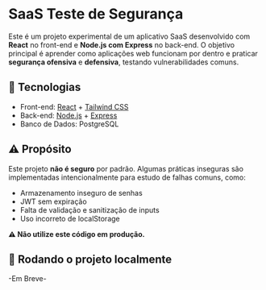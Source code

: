 # SaaS Teste de Segurança

Este é um projeto experimental de um aplicativo SaaS desenvolvido com **React** no front-end e **Node.js com Express** no back-end. O objetivo principal é aprender como aplicações web funcionam por dentro e praticar **segurança ofensiva** e **defensiva**, testando vulnerabilidades comuns.

## 🔧 Tecnologias

- Front-end: [React](https://reactjs.org/) + [Tailwind CSS](https://tailwindcss.com/)
- Back-end: [Node.js](https://nodejs.org/) + [Express](https://expressjs.com/)
- Banco de Dados: PostgreSQL

## ⚠️ Propósito

Este projeto **não é seguro** por padrão. Algumas práticas inseguras são implementadas intencionalmente para estudo de falhas comuns, como:

- Armazenamento inseguro de senhas
- JWT sem expiração
- Falta de validação e sanitização de inputs
- Uso incorreto de localStorage

**⚠️ Não utilize este código em produção.**

## 🚀 Rodando o projeto localmente

-Em Breve-